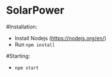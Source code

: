 # SolarPower

#Installation:
- Install Nodejs (https://nodejs.org/en/)
- Run ```npm install```

#Starting:
- ```npm start```
